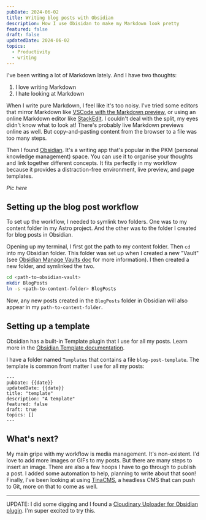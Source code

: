 ```yaml
---
pubDate: 2024-06-02
title: Writing blog posts with Obsidian
description: How I use Obisidan to make my Markdown look pretty
featured: false
draft: false
updatedDate: 2024-06-02
topics:
  - Productivity
  - writing
---
```


I've been writing a lot of Markdown lately. And I have two thoughts:

1. I love writing Markdown
2. I hate looking at Markdown

When I write pure Markdown, I feel like it's too noisy. I've tried some editors that mirror Markdown like [VSCode with the Markdown preview](https://code.visualstudio.com/docs/languages/markdown#_markdown-preview), or using an online Markdown editor like [StackEdit](https://stackedit.io/). I couldn't deal with the split, my eyes didn't know what to look at! There's probably live Markdown previews online as well. But copy-and-pasting content from the browser to a file was too many steps.

Then I found [Obsidian](https://obsidian.md/). It's a writing app that's popular in the PKM (personal knowledge management) space. You can use it to organise your thoughts and link together different concepts. It fits perfectly in my workflow because it provides a distraction-free environment, live preview, and page templates.

*Pic here*
## Setting up the blog post workflow
To set up the workflow, I needed to symlink two folders. One was to my content folder in my Astro project. And the other was to the folder I created for blog posts in Obsidian.

Opening up my terminal, I first got the path to my content folder. Then `cd` into my Obsidian folder. This folder was set up when I created a new "Vault" (see [Obsidian Manage Vaults doc]( https://help.obsidian.md/Files+and+folders/Manage+vaults) for more information). I then created a new folder, and symlinked the two.

```bash
cd <path-to-obsidian-vault>
mkdir BlogPosts
ln -s <path-to-content-folder> BlogPosts
```

Now, any new posts created in the `BlogPosts` folder in Obsidian will also appear in my `path-to-content-folder`.

## Setting up a template
Obsidian has a built-in Template plugin that I use for all my posts. Learn more in the [Obsidian Template documentation](https://help.obsidian.md/Plugins/Templates).

I have a folder named `Templates` that contains a file `blog-post-template`. The template is common front matter I use for all my posts:

```
---
pubDate: {{date}}
updatedDate: {{date}}
title: "template"
description: "A template"
featured: false
draft: true
topics: []
---
```

## What's next?

My main gripe with my workflow is media management. It's non-existent. I'd love to add more images or GIFs to my posts. But there are many steps to insert an image. There are also a few hoops I have to go through to publish a post. I added some automation to help, planning to write about that soon! Finally, I've been looking at using [TinaCMS](https://tina.io/), a headless CMS that can push to Git, more on that to come as well.

---

UPDATE: I did some digging and I found a [Cloudinary Uploader for Obsidian plugin](https://jordanhandy.github.io/obsidian-cloudinary-uploader/). I'm super excited to try this.